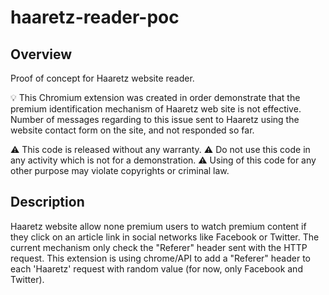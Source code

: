 haaretz-reader-poc
==================

Overview
--------
Proof of concept for Haaretz website reader.

:bulb: This Chromium extension was created in order demonstrate that the premium identification mechanism of Haaretz web site is not effective.
Number of messages regarding to this issue sent to Haaretz using the website contact form on the site, and not responded so far.

:warning: This code is released without any warranty.
:warning: Do not use this code in any activity which is not for a demonstration.
:warning: Using of this code for any other purpose may violate copyrights or criminal law.



Description
-----------
Haaretz website allow none premium users to watch premium content if they click on an article link in social networks like Facebook or Twitter.
The current mechanism only check the "Referer" header sent with the HTTP request.
This extension is using chrome/API to add a "Referer" header to each 'Haaretz' request with random value (for now, only Facebook and Twitter).
